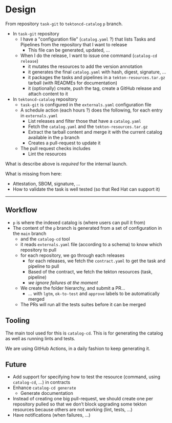 # Design

From repository `task-git` to `tektoncd-catalog` `p` branch.

- In `task-git` repository
	- I have a "configuration file" (`catalog.yaml` ?) that lists Tasks and Pipelines from the repository that I want to release
		- This file can be generated, updated, … 
	- When I do the release, I want to issue one command (`catalog-cd release`)
		- it mutates the resources to add the version annotation
		- it generates the final `catalog.yaml` with hash, digest, signature, …
		- it packages the tasks and pipelines in a `tekton-resources.tar.gz` tarball (with READMEs for documentation)
		- it (optionally) create, push the tag, create a GitHub release and attach content to it
- In `tektoncd-catalog` repository
	- `task-git` is configured in the `externals.yaml` configuration file
	- A schedule action (each hours ?) does the following, for each entry in `externals.yaml`
		- List releases and filter those that have a `catalog.yaml`
		- Fetch the `catalog.yaml` and the `tekton-resources.tar.gz`
		- Extract the tarball content and merge it with the current catalog available in the `p` branch
		- Creates a pull-request to update it
	- The pull request checks includes
		- Lint the resources
		
What is describe above is *required* for the internal launch.

What is missing from here:
- Attestation, SBOM, signature, …
- How to validate the task is well tested (so that Red Hat can support it)

---

## Workflow

- `p` is where the indexed catalog is (where users can pull it from)
- The content of the `p` branch is generated from a set of configuration in the `main` branch
    - and the `catalog-cd` tool
    - it reads `externals.yaml` file (according to a schema) to know which repository to pull
    - for each repository, we go through each releases
        - for each releases, we fetch the `contract.yaml` to get the task and pipeline to pull
        - Based of the contract, we fetch the tekton resources (task, pipeline)
        - *we ignore failures at the moment*
    - We create the folder hierarchy, and submit a PR…
        - … with `lgtm`, `ok-to-test` and `approve` labels to be automatically merged
    - The PRs will run all the tests suites before it can be merged

## Tooling

The main tool used for this is `catalog-cd`. This is for generating the catalog as well as running lints and tests.

We are using GitHub Actions, in a daily fashion to keep generating it.

## Future

- Add support for specifying how to test the resource (command, using `catalog-cd`, …) in contracts
- Enhance `catalog-cd generate`
    - Generate documentation
- Instead of creating one big pull-request, we should create one per repository pulled so that we don’t block upgrading some tekton resources because others are not working (lint, tests, …)
- Have notifications (when failures, …)

